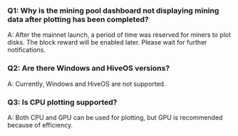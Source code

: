 ### Q1: Why is the mining pool dashboard not displaying mining data after plotting has been completed?

A: After the mainnet launch, a period of time was reserved for miners to plot disks. The block reward will be enabled later. Please wait for further notifications.

### Q2: Are there Windows and HiveOS versions?

A: Currently, Windows and HiveOS are not supported.

### Q3: Is CPU plotting supported?

A: Both CPU and GPU can be used for plotting, but GPU is recommended because of efficiency.

